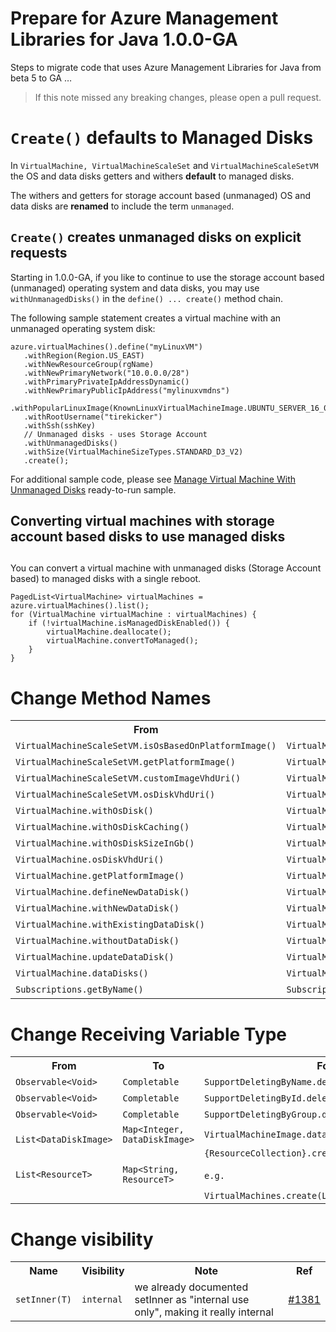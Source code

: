 # Prepare for Azure Management Libraries for Java 1.0.0-GA #

Steps to migrate code that uses Azure Management Libraries for Java from beta 5 to GA …

> If this note missed any breaking changes, please open a pull request.

# `Create()` defaults to Managed Disks #

In `VirtualMachine, VirtualMachineScaleSet` and `VirtualMachineScaleSetVM` the OS and data disks getters and withers **default** to managed disks.

The withers and getters for storage account based (unmanaged) OS and data disks are **renamed** to include the term `unmanaged`.

## `Create()` creates unmanaged disks on explicit requests ##
Starting in 1.0.0-GA, if you like to continue to use the storage account based (unmanaged) operating system and data disks, you may use `withUnmanagedDisks()` in the `define() ... create()` method chain. 

The following sample statement creates a virtual machine with an unmanaged operating system disk:
    
    azure.virtualMachines().define("myLinuxVM")
       .withRegion(Region.US_EAST)
       .withNewResourceGroup(rgName)
       .withNewPrimaryNetwork("10.0.0.0/28")
       .withPrimaryPrivateIpAddressDynamic()
       .withNewPrimaryPublicIpAddress("mylinuxvmdns")
       .withPopularLinuxImage(KnownLinuxVirtualMachineImage.UBUNTU_SERVER_16_04_LTS)
       .withRootUsername("tirekicker")
       .withSsh(sshKey)
       // Unmanaged disks - uses Storage Account
       .withUnmanagedDisks()
       .withSize(VirtualMachineSizeTypes.STANDARD_D3_V2)
       .create();

For additional sample code, please see <a href="https://github.com/azure-samples/compute-java-manage-virtual-machine-with-unmanaged-disks">Manage Virtual Machine With Unmanaged Disks</a> ready-to-run sample. 

## Converting virtual machines with storage account based disks to use managed disks
 ##
You can convert a virtual machine with unmanaged disks (Storage Account based) to managed disks with a single reboot.

    PagedList<VirtualMachine> virtualMachines = azure.virtualMachines().list();
    for (VirtualMachine virtualMachine : virtualMachines) {
        if (!virtualMachine.isManagedDiskEnabled()) {
            virtualMachine.deallocate();
            virtualMachine.convertToManaged();
        }
    }


# Change Method Names #

<table>
  <tr>
    <th>From</th>
    <th>To</th>
    <th>Ref</th>
  </tr>
    <tr>
    <td><code>VirtualMachineScaleSetVM.isOsBasedOnPlatformImage()</code></td>
    <td><code>VirtualMachineScaleSetVM.isOSBasedOnPlatformImage()</code></td>
    <td><a href="https://github.com/Azure/azure-sdk-for-java/pull/1409">#1409</a></td>
  </tr>
  <tr>
    <td><code>VirtualMachineScaleSetVM.getPlatformImage()</code></td>
    <td><code>VirtualMachineScaleSetVM.getOSPlatformImage()</code></td>
    <td><a href="https://github.com/Azure/azure-sdk-for-java/pull/1409">#1409</a></td>
  </tr>
  <tr>
    <td><code>VirtualMachineScaleSetVM.customImageVhdUri()</code></td>
    <td><code>VirtualMachineScaleSetVM.storedImageUnmanagedVhdUri()</code></td>
    <td><a href="https://github.com/Azure/azure-sdk-for-java/pull/1409">#1409</a></td>
  </tr>
  <tr>
    <td><code>VirtualMachineScaleSetVM.osDiskVhdUri()</code></td>
    <td><code>VirtualMachineScaleSetVM.osUnmanagedDiskVhdUri()</code></td>
    <td><a href="https://github.com/Azure/azure-sdk-for-java/pull/1409">#1409</a></td>
  </tr>
  <tr>
    <td><code>VirtualMachine.withOsDisk()</code></td>
    <td><code>VirtualMachine.withSpecializedOsUnmanagedDisk()</code></td>
    <td><a href="https://github.com/Azure/azure-sdk-for-java/pull/1409">#1409</a></td>
  </tr>
  <tr>
    <td><code>VirtualMachine.withOsDiskCaching()</code></td>
    <td><code>VirtualMachine.withOSDiskCaching()</code></td>
    <td><a href="https://github.com/Azure/azure-sdk-for-java/pull/1409">#1409</a></td>
  </tr>
  <tr>
    <td><code>VirtualMachine.withOsDiskSizeInGb()</code></td>
    <td><code>VirtualMachine.withOSDiskSizeInGB()</code></td>
    <td><a href="https://github.com/Azure/azure-sdk-for-java/pull/1409">#1409</a></td>
  </tr>
  <tr>
    <td><code>VirtualMachine.osDiskVhdUri()</code></td>
    <td><code>VirtualMachine.osUnmanagedDiskVhdUri()</code></td>
    <td><a href="https://github.com/Azure/azure-sdk-for-java/pull/1409">#1409</a></td>
  </tr>
    <tr>
    <td><code>VirtualMachine.getPlatformImage()</code></td>
    <td><code>VirtualMachine.getOSPlatformImage()</code></td>
    <td><a href="https://github.com/Azure/azure-sdk-for-java/pull/1409">#1409</a></td>
  </tr>
  <tr>
    <td><code>VirtualMachine.defineNewDataDisk()</code></td>
    <td><code>VirtualMachine.defineUnmanagedDataDisk()</code></td>
    <td><a href="https://github.com/Azure/azure-sdk-for-java/pull/1409">#1409</a></td>
  </tr>
  <tr>
    <td><code>VirtualMachine.withNewDataDisk()</code></td>
    <td><code>VirtualMachine.withNewUnmanagedDataDisk()</code></td>
    <td><a href="https://github.com/Azure/azure-sdk-for-java/pull/1409">#1409</a></td>
  </tr>
  <tr>
    <td><code>VirtualMachine.withExistingDataDisk()</code></td>
    <td><code>VirtualMachine.withExistingUnmanagedDataDisk()</code></td>
    <td><a href="https://github.com/Azure/azure-sdk-for-java/pull/1409">#1409</a></td>
  </tr>
  <tr>
    <td><code>VirtualMachine.withoutDataDisk()</code></td>
    <td><code>VirtualMachine.withoutUnmanagedDataDisk()</code></td>
    <td><a href="https://github.com/Azure/azure-sdk-for-java/pull/1409">#1409</a></td>
  </tr>
  <tr>
    <td><code>VirtualMachine.updateDataDisk()</code></td>
    <td><code>VirtualMachine.updateUnmanagedDataDisk()</code></td>
    <td><a href="https://github.com/Azure/azure-sdk-for-java/pull/1409">#1409</a></td>
  </tr>
  <tr>
    <td><code>VirtualMachine.dataDisks()</code></td>
    <td><code>VirtualMachine.unmanagedDataDisks()</code></td>
    <td><a href="https://github.com/Azure/azure-sdk-for-java/pull/1409">#1409</a></td>
  </tr>
  <tr>
    <td><code>Subscriptions.getByName()</code></td>
    <td><code>Subscriptions..getById()</code></td>
    <td><a href="https://github.com/Azure/azure-sdk-for-java/pull/1396">#1396</a></td>
  </tr>
</table>



# Change Receiving Variable Type #

<table>
  <tr>
    <th>From</th>
    <th>To</th>
    <th>For Method</th>
    <th>Ref</th>
  </tr>
  <tr>
    <td><code>Observable&lt;Void&gt;</code></td>
    <td><code>Completable</code></td>
    <td><code>SupportDeletingByName.deleteByNameAsync()</code></td>
    <td><a href="https://github.com/Azure/azure-sdk-for-java/pull/1388">#1388</a></td>
  </tr>
  <tr>
    <td><code>Observable&lt;Void&gt;</code></td>
    <td><code>Completable</code></td>
    <td><code>SupportDeletingById.deleteByIdAsync()</code></td>
    <td><a href="https://github.com/Azure/azure-sdk-for-java/pull/1388">#1388</a></td>
  </tr>
  <tr>
    <td><code>Observable&lt;Void&gt;</code></td>
    <td><code>Completable</code></td>
    <td><code>SupportDeletingByGroup.deleteByGroupAsync()</code></td>
    <td><a href="https://github.com/Azure/azure-sdk-for-java/pull/1388">#1388</a></td>
  </tr>
    <tr>
    <td><code> List&lt;DataDiskImage&gt;</code></td>
    <td><code>Map&lt;Integer, DataDiskImage&gt;</code></td>
    <td><code>VirtualMachineImage.dataDiskImages()</code></td>
    <td><a href="https://github.com/Azure/azure-sdk-for-java/pull/1409">#1409</a></td>
  </tr>
    <tr>
    <td><code>List&lt;ResourceT&gt;</code></td>
    <td><code>Map&lt;String, ResourceT&gt;</code></td>
    <td><code>{ResourceCollection}.create(List&lt;Creatable&lt;ResourceT&gt;&gt;)</code><br/><br/>
    <code>e.g. 
        VirtualMachines.create(List&lt;Creatable&lt;VirtualMachine&gt;&gt;) </code></td>
    <td><a href="https://github.com/Azure/azure-sdk-for-java/pull/1381">#1381</a></td>
  </tr>
</table>

# Change visibility #

<table>
  <tr>
    <th>Name</th>
    <th>Visibility</th>
    <th>Note</th>
    <th>Ref</th>
  </tr>
  <tr>
    <td><code>setInner(T)</code></td>
    <td><code>internal</code></td>
    <td>we already documented setInner as "internal use only", making it really internal</td>
    <td><a href="https://github.com/Azure/azure-sdk-for-java/pull/1381">#1381</a></td>
  </tr>
</table>